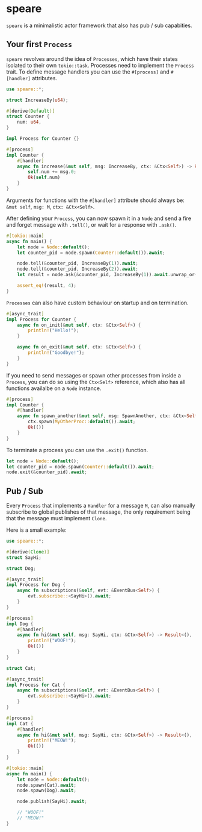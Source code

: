 # speare
`speare` is a minimalistic actor framework that also has pub / sub capabities.

## Your first `Process`
`speare` revolves around the idea of `Processes`, which have their states isolated to their own `tokio::task`.
Processes need to implement the `Process` trait. To define message handlers you can use the `#[process]` and `#[handler]` attributes.

```rs
use speare::*;

struct IncreaseBy(u64);

#[derive(Default)]
struct Counter {
    num: u64,
}

impl Process for Counter {}

#[process]
impl Counter {
    #[handler]
    async fn increase(&mut self, msg: IncreaseBy, ctx: &Ctx<Self>) -> Result<u64, ()> {
        self.num += msg.0;
        Ok(self.num)
    }
}
```

Arguments for functions with the `#[handler]` attribute should always be: `&mut self`, `msg: M`, `ctx: &Ctx<Self>`.

After defining your `Process`, you can now spawn it in a `Node` and send a fire and forget message with `.tell()`, or wait for a response with `.ask()`.

```rs
#[tokio::main]
async fn main() {
    let node = Node::default();
    let counter_pid = node.spawn(Counter::default()).await;

    node.tell(&counter_pid, IncreaseBy(1)).await;
    node.tell(&counter_pid, IncreaseBy(2)).await;
    let result = node.ask(&counter_pid, IncreaseBy(1)).await.unwrap_or(0);

    assert_eq!(result, 4);
}

```

`Processes` can also have custom behaviour on startup and on termination.

```rs
#[async_trait]
impl Process for Counter {
    async fn on_init(&mut self, ctx: &Ctx<Self>) {
        println!("Hello!");
    }

    async fn on_exit(&mut self, ctx: &Ctx<Self>) {
        println!("Goodbye!");
    }
}
```

If you need to send messages or spawn other processes from inside a `Process`, you can do so using the `Ctx<Self>` reference, which also has all functions availalbe on a `Node` instance.

```rs
#[process]
impl Counter {
    #[handler]
    async fn spawn_another(&mut self, msg: SpawnAnother, ctx: &Ctx<Self>) -> Result<(), ()> {
        ctx.spawn(MyOtherProc::default()).await;
        Ok(())
    }
}
```

To terminate a process you can use the `.exit()` function.

```rs
let node = Node::default();
let counter_pid = node.spawn(Counter::default()).await;
node.exit(&counter_pid).await;
```

## Pub / Sub
Every `Process` that implements a `Handler` for a message `M`, can also manually subscribe to global publishes of that message, the only requirement being that the message must implement `Clone`.

Here is a small example:
```rs
use speare::*;

#[derive(Clone)]
struct SayHi;

struct Dog;

#[async_trait]
impl Process for Dog {
    async fn subscriptions(&self, evt: &EventBus<Self>) {
        evt.subscribe::<SayHi>().await;
    }
}

#[process]
impl Dog {
    #[handler]
    async fn hi(&mut self, msg: SayHi, ctx: &Ctx<Self>) -> Result<(), ()> {
        println!("WOOF!");
        Ok(())
    }
}

struct Cat;

#[async_trait]
impl Process for Cat {
    async fn subscriptions(&self, evt: &EventBus<Self>) {
        evt.subscribe::<SayHi>().await;
    }
}

#[process]
impl Cat {
    #[handler]
    async fn hi(&mut self, msg: SayHi, ctx: &Ctx<Self>) -> Result<(), ()> {
        println!("MEOW!");
        Ok(())
    }
}

#[tokio::main]
async fn main() {
    let node = Node::default();
    node.spawn(Cat).await;
    node.spawn(Dog).await;

    node.publish(SayHi).await;

    // "WOOF!"
    // "MEOW!"
}

```